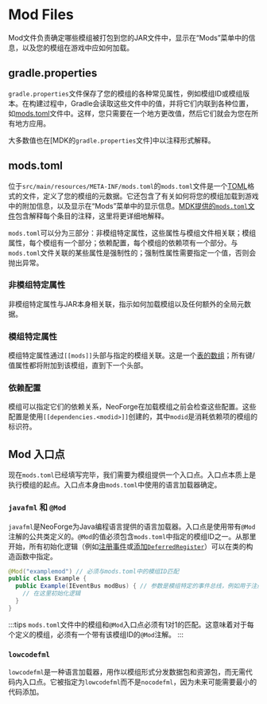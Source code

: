 # Mod Files

Mod文件负责确定哪些模组被打包到您的JAR文件中，显示在“Mods”菜单中的信息，以及您的模组在游戏中应如何加载。

## gradle.properties

`gradle.properties`文件保存了您的模组的各种常见属性，例如模组ID或模组版本。在构建过程中，Gradle会读取这些文件中的值，并将它们内联到各种位置，如[mods.toml][modstoml]文件中。这样，您只需要在一个地方更改值，然后它们就会为您在所有地方应用。

大多数值也在[MDK的`gradle.properties`文件]中以注释形式解释。

## mods.toml

位于`src/main/resources/META-INF/mods.toml`的`mods.toml`文件是一个[TOML][toml]格式的文件，定义了您的模组的元数据。它还包含了有关如何将您的模组加载到游戏中的附加信息，以及显示在“Mods”菜单中的显示信息。[MDK提供的`mods.toml`文件][mdkmodstoml]包含解释每个条目的注释，这里将更详细地解释。

`mods.toml`可以分为三部分：非模组特定属性，这些属性与模组文件相关联；模组属性，每个模组有一个部分；依赖配置，每个模组的依赖项有一个部分。与`mods.toml`文件关联的某些属性是强制性的；强制性属性需要指定一个值，否则会抛出异常。

### 非模组特定属性

非模组特定属性与JAR本身相关联，指示如何加载模组以及任何额外的全局元数据。

### 模组特定属性

模组特定属性通过`[[mods]]`头部与指定的模组关联。这是一个[表的数组][array]；所有键/值属性都将附加到该模组，直到下一个头部。

### 依赖配置

模组可以指定它们的依赖关系，NeoForge在加载模组之前会检查这些配置。这些配置是使用`[[dependencies.<modid>]]`创建的，其中`modid`是消耗依赖项的模组的标识符。

## Mod 入口点

现在`mods.toml`已经填写完毕，我们需要为模组提供一个入口点。入口点本质上是执行模组的起点。入口点本身由`mods.toml`中使用的语言加载器确定。

### `javafml` 和 `@Mod`

`javafml`是NeoForge为Java编程语言提供的语言加载器。入口点是使用带有`@Mod`注解的公共类定义的。`@Mod`的值必须包含`mods.toml`中指定的模组ID之一。从那里开始，所有初始化逻辑（例如[注册事件][events]或[添加`DeferredRegister`][registration]）可以在类的构造函数中指定。

```java
@Mod("examplemod") // 必须与mods.toml中的模组ID匹配
public class Example {
  public Example(IEventBus modBus) { // 参数是模组特定的事件总线，例如用于注册和事件
    // 在这里初始化逻辑
  }
}
```

:::tips
`mods.toml`文件中的模组和`@Mod`入口点必须有1对1的匹配。这意味着对于每个定义的模组，必须有一个带有该模组ID的`@Mod`注解。
:::

### `lowcodefml`

`lowcodefml`是一种语言加载器，用作以模组形式分发数据包和资源包，而无需代码内入口点。它被指定为`lowcodefml`而不是`nocodefml`，因为未来可能需要最小的代码添加。

[array]: https://toml.io/en/v1.0.0#array-of-tables
[atlasviewer]: https://github.com/XFactHD/AtlasViewer/blob/1.20.2/neoforge/src/main/resources/META-INF/services/xfacthd.atlasviewer.platform.services.IPlatformHelper
[events]: ../concepts/events.md
[features]: #features
[group]: #the-group-id
[i18n]: ../resources/client/i18n.md#translating-mod-metadata
[javafml]: #javafml-and-mod
[jei]: https://www.curseforge.com/minecraft/mc-mods/jei
[lowcodefml]: #lowcodefml
[mcversioning]: versioning.md#minecraft
[mdkgradleproperties]: https://github.com/neoforged/MDK/blob/main/gradle.properties
[mdkmodstoml]: https://github.com/neoforged/MDK/blob/main/src/main/resources/META-INF/mods.toml
[modstoml]: #modstoml
[mojmaps]: https://github.com/neoforged/NeoForm/blob/main/Mojang.md
[multiline]: https://toml.io/en/v1.0.0#string
[mvr]: https://maven.apache.org/enforcer/enforcer-rules/versionRanges.html
[neoversioning]: versioning.md#neoforge
[packaging]: ./structuring.md#packaging
[registration]: ../concepts/registries.md#deferredregister
[serviceload]: https://docs.oracle.com/en/java/javase/17/docs/api/java.base/java/util/ServiceLoader.html#load(java.lang.Class)
[sides]: ../concepts/sides.md
[spdx]: https://spdx.org/licenses/
[toml]: https://toml.io/
[update]: ../misc/updatechecker.md
[uses]: https://docs.oracle.com/javase/specs/jls/se17/html/jls-7.html#jls-7.7.3
[versioning]: ./versioning.md

